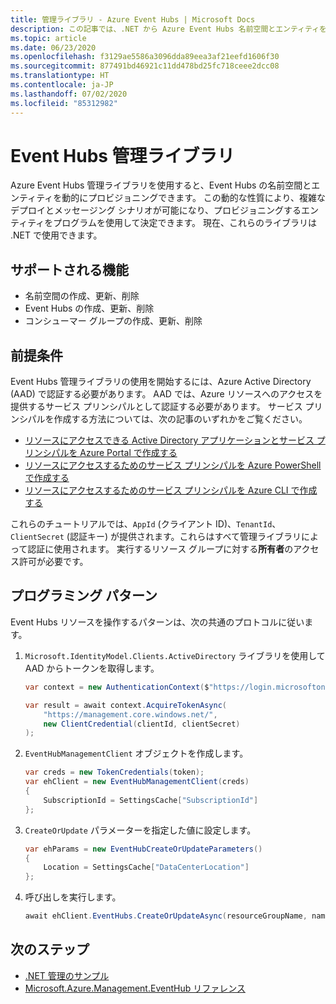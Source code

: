 ```yaml
---
title: 管理ライブラリ - Azure Event Hubs | Microsoft Docs
description: この記事では、.NET から Azure Event Hubs 名前空間とエンティティを管理するのに使用できるライブラリについて説明します。
ms.topic: article
ms.date: 06/23/2020
ms.openlocfilehash: f3129ae5586a3096dda89eea3af21eefd1606f30
ms.sourcegitcommit: 877491bd46921c11dd478bd25fc718ceee2dcc08
ms.translationtype: HT
ms.contentlocale: ja-JP
ms.lasthandoff: 07/02/2020
ms.locfileid: "85312982"
---
```

# <a name="event-hubs-management-libraries"></a>Event Hubs 管理ライブラリ

Azure Event Hubs 管理ライブラリを使用すると、Event Hubs の名前空間とエンティティを動的にプロビジョニングできます。 この動的な性質により、複雑なデプロイとメッセージング シナリオが可能になり、プロビジョニングするエンティティをプログラムを使用して決定できます。 現在、これらのライブラリは .NET で使用できます。

## <a name="supported-functionality"></a>サポートされる機能

* 名前空間の作成、更新、削除
* Event Hubs の作成、更新、削除
* コンシューマー グループの作成、更新、削除

## <a name="prerequisites"></a>前提条件

Event Hubs 管理ライブラリの使用を開始するには、Azure Active Directory (AAD) で認証する必要があります。 AAD では、Azure リソースへのアクセスを提供するサービス プリンシパルとして認証する必要があります。 サービス プリンシパルを作成する方法については、次の記事のいずれかをご覧ください。  

* [リソースにアクセスできる Active Directory アプリケーションとサービス プリンシパルを Azure Portal で作成する](../active-directory/develop/howto-create-service-principal-portal.md)
* [リソースにアクセスするためのサービス プリンシパルを Azure PowerShell で作成する](../active-directory/develop/howto-authenticate-service-principal-powershell.md)
* [リソースにアクセスするためのサービス プリンシパルを Azure CLI で作成する](../azure-resource-manager/resource-group-authenticate-service-principal-cli.md)

これらのチュートリアルでは、`AppId` (クライアント ID)、`TenantId`、`ClientSecret` (認証キー) が提供されます。これらはすべて管理ライブラリによって認証に使用されます。 実行するリソース グループに対する**所有者**のアクセス許可が必要です。

## <a name="programming-pattern"></a>プログラミング パターン

Event Hubs リソースを操作するパターンは、次の共通のプロトコルに従います。

1. `Microsoft.IdentityModel.Clients.ActiveDirectory` ライブラリを使用して AAD からトークンを取得します。
    ```csharp
    var context = new AuthenticationContext($"https://login.microsoftonline.com/{tenantId}");

    var result = await context.AcquireTokenAsync(
        "https://management.core.windows.net/",
        new ClientCredential(clientId, clientSecret)
    );
    ```

1. `EventHubManagementClient` オブジェクトを作成します。
    ```csharp
    var creds = new TokenCredentials(token);
    var ehClient = new EventHubManagementClient(creds)
    {
        SubscriptionId = SettingsCache["SubscriptionId"]
    };
    ```

1. `CreateOrUpdate` パラメーターを指定した値に設定します。
    ```csharp
    var ehParams = new EventHubCreateOrUpdateParameters()
    {
        Location = SettingsCache["DataCenterLocation"]
    };
    ```

1. 呼び出しを実行します。
    ```csharp
    await ehClient.EventHubs.CreateOrUpdateAsync(resourceGroupName, namespaceName, EventHubName, ehParams);
    ```

## <a name="next-steps"></a>次のステップ
* [.NET 管理のサンプル](https://github.com/Azure-Samples/event-hubs-dotnet-management/)
* [Microsoft.Azure.Management.EventHub リファレンス](/dotnet/api/Microsoft.Azure.Management.EventHub) 
